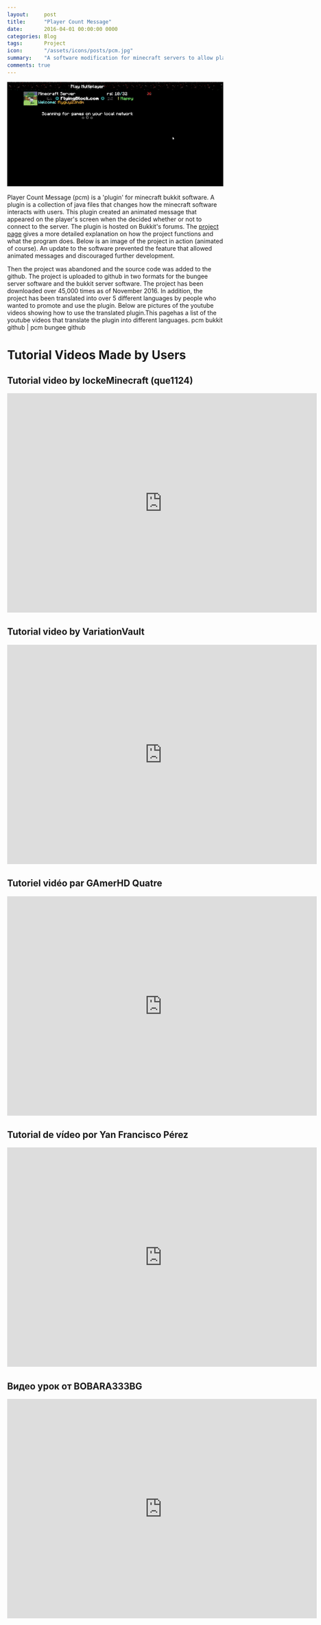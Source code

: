 ```yaml
---
layout:     post
title:      "Player Count Message"
date:       2016-04-01 00:00:00 0000
categories: Blog
tags:       Project
icon:       "/assets/icons/posts/pcm.jpg"
summary: 	"A software modification for minecraft servers to allow players the ability to modify the server's look in the load screen."
comments: true
---
```


[![Project Example](/assets/projects/pcm/display.gif)](https://dev.bukkit.org/bukkit-plugins/player-count-message/ "Project Page")

Player Count Message (pcm) is a 'plugin' for minecraft bukkit software. A plugin is a collection of java files that changes how the minecraft software interacts with users. This plugin created an animated message that appeared on the player's screen when the decided whether or not to connect to the server. The plugin is hosted on Bukkit's forums. The [project page](https://dev.bukkit.org/bukkit-plugins/player-count-message/) gives a more detailed explanation on how the project functions and what the program does. Below is an image of the project in action (animated of course). An update to the software prevented the feature that allowed animated messages and discouraged further development.

Then the project was abandoned and the source code was added to the github. The project is uploaded to github in two formats for the bungee server software and the bukkit server software. The project has been downloaded over 45,000 times as of November 2016. In addition, the project has been translated into over 5 different languages by people who wanted to promote and use the plugin. Below are pictures of the youtube videos showing how to use the translated plugin.This pagehas a list of the youtube videos that translate the plugin into different languages.
pcm bukkit github | pcm bungee github

# Tutorial Videos Made by Users

## Tutorial video by lockeMinecraft (que1124)

<div class="container">
<iframe width="722" height="511" src="https://www.youtube.com/embed/TVMCCvRO4D0" frameborder="0" allow="accelerometer; autoplay; encrypted-media; gyroscope; picture-in-picture" allowfullscreen class="video"></iframe>
</div>

## Tutorial video by VariationVault

<div class="container">
<iframe width="722" height="511" src="https://www.youtube.com/embed/n5gYRKOV2aw" frameborder="0" allow="accelerometer; autoplay; encrypted-media; gyroscope; picture-in-picture" allowfullscreen class="video"></iframe>
</div>

## Tutoriel vidéo par GAmerHD Quatre

<div class="container">
<iframe width="722" height="511" src="https://www.youtube.com/embed/go2Xkj4qsOU" frameborder="0" allow="accelerometer; autoplay; encrypted-media; gyroscope; picture-in-picture" allowfullscreen class="video"></iframe>
</div>

## Tutorial de vídeo por Yan Francisco Pérez

<div class="container">
<iframe width="722" height="511" src="https://www.youtube.com/embed/PZbJAv_Iz94" frameborder="0" allow="accelerometer; autoplay; encrypted-media; gyroscope; picture-in-picture" allowfullscreen class="video"></iframe>
</div>

## Видео урок от BOBARA333BG

<div class="container">
<iframe width="722" height="511" src="https://www.youtube.com/embed/RiBajAOos8Q" frameborder="0" allow="accelerometer; autoplay; encrypted-media; gyroscope; picture-in-picture" allowfullscreen class="video"></iframe>
</div>

